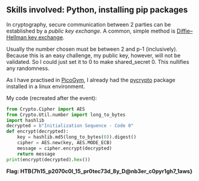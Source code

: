 ## Skills involved: Python, installing pip packages

In cryptography, secure communication between 2 parties can be established by a *public key exchange*. A common, simple method is [Diffie–Hellman key exchange](https://en.wikipedia.org/wiki/Diffie%E2%80%93Hellman_key_exchange).

Usually the number chosen must be between 2 and p-1 (inclusively). Because this is an easy challenge, my public key, however, will not be validated. So I could just set it to 0 to make shared_secret 0. This nullifies any randomness.

As I have practised in [PicoGym](https://play.picoctf.org/), I already had the [pycrypto](https://pypi.org/project/pycrypto/) package installed in a linux environment.

My code (recreated after the event):
```python
from Crypto.Cipher import AES
from Crypto.Util.number import long_to_bytes
import hashlib
decrypted = b"Initialization Sequence - Code 0"
def encrypt(decrypted):
    key = hashlib.md5(long_to_bytes(0)).digest()
    cipher = AES.new(key, AES.MODE_ECB)
    message = cipher.encrypt(decrypted)
    return message
print(encrypt(decrypted).hex())
```

**Flag: HTB{7h15_p2070c0l_15_pr0tec73d_8y_D@nb3er_c0pyr1gh7_1aws}**
